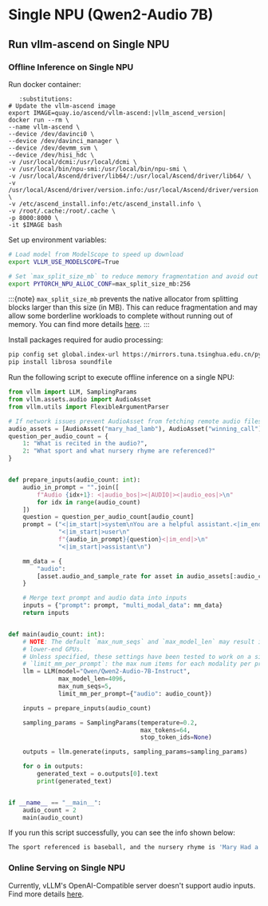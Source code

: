 # Single NPU (Qwen2-Audio 7B)

## Run vllm-ascend on Single NPU

### Offline Inference on Single NPU

Run docker container:

```{code-block} bash
   :substitutions:
# Update the vllm-ascend image
export IMAGE=quay.io/ascend/vllm-ascend:|vllm_ascend_version|
docker run --rm \
--name vllm-ascend \
--device /dev/davinci0 \
--device /dev/davinci_manager \
--device /dev/devmm_svm \
--device /dev/hisi_hdc \
-v /usr/local/dcmi:/usr/local/dcmi \
-v /usr/local/bin/npu-smi:/usr/local/bin/npu-smi \
-v /usr/local/Ascend/driver/lib64/:/usr/local/Ascend/driver/lib64/ \
-v /usr/local/Ascend/driver/version.info:/usr/local/Ascend/driver/version.info \
-v /etc/ascend_install.info:/etc/ascend_install.info \
-v /root/.cache:/root/.cache \
-p 8000:8000 \
-it $IMAGE bash
```

Set up environment variables:

```bash
# Load model from ModelScope to speed up download
export VLLM_USE_MODELSCOPE=True

# Set `max_split_size_mb` to reduce memory fragmentation and avoid out of memory
export PYTORCH_NPU_ALLOC_CONF=max_split_size_mb:256
```

:::{note}
`max_split_size_mb` prevents the native allocator from splitting blocks larger than this size (in MB). This can reduce fragmentation and may allow some borderline workloads to complete without running out of memory. You can find more details [<u>here</u>](https://www.hiascend.com/document/detail/zh/CANNCommunityEdition/800alpha003/apiref/envref/envref_07_0061.html).
:::

Install packages required for audio processing:

```bash
pip config set global.index-url https://mirrors.tuna.tsinghua.edu.cn/pypi/web/simple
pip install librosa soundfile
```

Run the following script to execute offline inference on a single NPU:

```python
from vllm import LLM, SamplingParams
from vllm.assets.audio import AudioAsset
from vllm.utils import FlexibleArgumentParser

# If network issues prevent AudioAsset from fetching remote audio files, retry or check your network.
audio_assets = [AudioAsset("mary_had_lamb"), AudioAsset("winning_call")]
question_per_audio_count = {
    1: "What is recited in the audio?",
    2: "What sport and what nursery rhyme are referenced?"
}


def prepare_inputs(audio_count: int):
    audio_in_prompt = "".join([
        f"Audio {idx+1}: <|audio_bos|><|AUDIO|><|audio_eos|>\n"
        for idx in range(audio_count)
    ])
    question = question_per_audio_count[audio_count]
    prompt = ("<|im_start|>system\nYou are a helpful assistant.<|im_end|>\n"
              "<|im_start|>user\n"
              f"{audio_in_prompt}{question}<|im_end|>\n"
              "<|im_start|>assistant\n")

    mm_data = {
        "audio":
        [asset.audio_and_sample_rate for asset in audio_assets[:audio_count]]
    }

    # Merge text prompt and audio data into inputs
    inputs = {"prompt": prompt, "multi_modal_data": mm_data}
    return inputs


def main(audio_count: int):
    # NOTE: The default `max_num_seqs` and `max_model_len` may result in OOM on
    # lower-end GPUs.
    # Unless specified, these settings have been tested to work on a single L4.
    # `limit_mm_per_prompt`: the max num items for each modality per prompt.
    llm = LLM(model="Qwen/Qwen2-Audio-7B-Instruct",
              max_model_len=4096,
              max_num_seqs=5,
              limit_mm_per_prompt={"audio": audio_count})

    inputs = prepare_inputs(audio_count)

    sampling_params = SamplingParams(temperature=0.2,
                                     max_tokens=64,
                                     stop_token_ids=None)

    outputs = llm.generate(inputs, sampling_params=sampling_params)

    for o in outputs:
        generated_text = o.outputs[0].text
        print(generated_text)


if __name__ == "__main__":
    audio_count = 2
    main(audio_count)
```

If you run this script successfully, you can see the info shown below:

```bash
The sport referenced is baseball, and the nursery rhyme is 'Mary Had a Little Lamb'.
```

### Online Serving on Single NPU

Currently, vLLM's OpenAI-Compatible server doesn't support audio inputs. Find more details [<u>here</u>](https://github.com/vllm-project/vllm/issues/19977).
